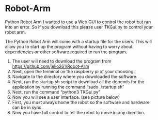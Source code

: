 # Robot-Arm
Python Robot Arm
I wanted to use a Web GUI to control the robot but ran into an error.
So if you download this please user TKGui.py to control your robot arm.

The Python Robot Arm will come with a startup file for the users. This will allow you to start up the program without having to worry about dependencies or other software required to run the program.
1.	The user will need to download the program from https://github.com/jello261/Robot-Arm 
2.	Next, open the terminal on the raspberry pi of your choosing. 
3.	Navigate to the directory where you downloaded the software. 
4.	Next, run the startup.sh script to download all the depends for the application by running the command   “sudo ./startup.sh”
5.	Next, run the command “python3 TKGui.py”
6.	Now you will see a user interface. (see picture below)
7.	First, you must always home the robot so the software and hardware can be in sync.
8.	Now you have full control to tell the robot to move in any direction.  
